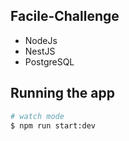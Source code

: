## Facile-Challenge
- NodeJs
- NestJS
- PostgreSQL

## Running the app

```bash
# watch mode
$ npm run start:dev
```
